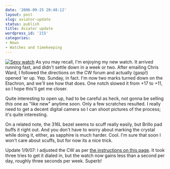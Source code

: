 ```yaml
---
date: '2006-09-25 20:48:12'
layout: post
slug: aviator-update
status: publish
title: Aviator update
wordpress_id: '215'
categories:
- News
- Watches and timekeeping
---
```



[
![Sexy watch](http://www.phfactor.net/pics/watches/aviator7-scaled.jpg)](http://www.phfactor.net/wp/2006/09/18/malvern-aviator-quick-review/)
As you may recall, I'm enjoying my new watch. It arrived running fast, and didn't settle down in a week or two. After emailing Chris Ward, I followed the directions on the CW forum and actually (gasp!) opened 'er up. Yep. Sunday, in fact. I'm now two marks turned down on the Etachron, and we'll see how that does. One notch slowed it from +17 to +11, so I hope this'll get me closer.

Quite interesting to open up, had to be careful as heck, not gonna be selling _this_ one as "like new" anytime soon. Only a few scratches resulted. I really need to get a decent digital camera so I can shoot pictures of the process; it's quite interesting.

On a related note, the 316L bezel seems to scuff really easily, but Brillo pad buffs it right out. And you don't have to worry about marking the crystal while doing it, either, as sapphire is much harder. Cool. I'm sure that soon I won't care about scuffs, but for now its a nice trick.

Update 1/9/07: I adjusted the CW as per [the instructions on this page](http://christopherwardforum.com/viewtopic.php?t=22). It took three tries to get it dialed in, but the watch now gains less than a second per day, roughly three seconds per week. Superb!
